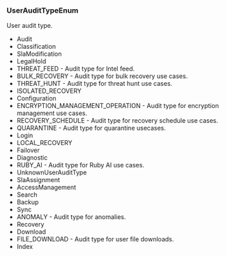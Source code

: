 ### UserAuditTypeEnum
User audit type.

- Audit
- Classification
- SlaModification
- LegalHold
- THREAT_FEED - Audit type for Intel feed.
- BULK_RECOVERY - Audit type for bulk recovery use cases.
- THREAT_HUNT - Audit type for threat hunt use cases.
- ISOLATED_RECOVERY
- Configuration
- ENCRYPTION_MANAGEMENT_OPERATION - Audit type for encryption management use cases.
- RECOVERY_SCHEDULE - Audit type for recovery schedule use cases.
- QUARANTINE - Audit type for quarantine usecases.
- Login
- LOCAL_RECOVERY
- Failover
- Diagnostic
- RUBY_AI - Audit type for Ruby AI use cases.
- UnknownUserAuditType
- SlaAssignment
- AccessManagement
- Search
- Backup
- Sync
- ANOMALY - Audit type for anomalies.
- Recovery
- Download
- FILE_DOWNLOAD - Audit type for user file downloads.
- Index
